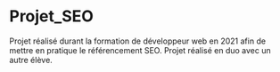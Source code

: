 # Projet_SEO

Projet réalisé durant la formation de développeur web en 2021 afin de mettre en pratique le référencement SEO.
Projet réalisé en duo avec un autre élève.
